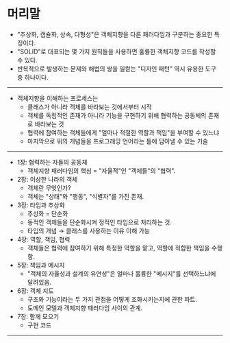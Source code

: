 # 머리말

- "추상화, 캡슐화, 상속, 다형성"은 객체지향을 다른 패러다임과 구분하는 중요한 특징이다.
- "SOLID"로 대표되는 몇 가지 원칙들을 사용하면 훌륭한 객체지향 코드를 작성할 수 있다.
- 반복적으로 발생하는 문제와 해법의 쌍을 일컫는 "디자인 패턴" 역시 유용한 도구 중 하나이다.

---

- 객체지향을 이해하는 프로세스는
    - 클래스가 아니라 객체를 바라보는 것에서부터 시작
    - 객체를 독립적인 존재가 아니라 기능을 구현하기 위해 협력하는 공동체의 존재로 바라보는 것
    - 협력에 참여하는 객체들에게 "얼마나 적절한 역할과 책임"을 부여할 수 있느냐
    - 마지막으로 위의 개념들을 프로그래밍 언어라는 틀에 담아낼 수 있는 기술

---

- 1장: 협력하는 자들의 공동체
    - 객체지향 패러다임의 핵심 = "자율적"인 "객체들"의 "협력".
- 2장: 이상한 나라의 객체
    - 객체란 무엇인가?
    - 객체는 "상태"와 "행동", "식별자"를 가진 존재.
- 3장: 타입과 추상화
    - 추상화 = 단순화
    - 동적인 객체들을 단순화시켜 정적인 타입으로 처리하는 것.
    - 타입의 개념 → 클래스를 사용하는 이유 이해 가능
- 4장: 역할, 책임, 협력
    - 객체들은 협력에 참여하기 위해 특정한 역할을 맡고, 역할에 적합한 책임을 수행함.
- 5장: 책임과 메시지
    - "객체의 자율성과 설계의 유연성"은 얼마나 훌륭한 "메시지"를 선택하느냐에 달려있음.
- 6장: 객체 지도
    - 구조와 기능이라는 두 가지 관점을 어떻게 조화시키는지에 관한 파트.
    - 도메인 모델과 객체지향 패러다임 사이의 관계.
- 7장: 함께 모으기
    - 구현 코드
 
---
